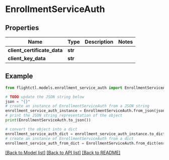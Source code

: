 # EnrollmentServiceAuth


## Properties

Name | Type | Description | Notes
------------ | ------------- | ------------- | -------------
**client_certificate_data** | **str** |  | 
**client_key_data** | **str** |  | 

## Example

```python
from flightctl.models.enrollment_service_auth import EnrollmentServiceAuth

# TODO update the JSON string below
json = "{}"
# create an instance of EnrollmentServiceAuth from a JSON string
enrollment_service_auth_instance = EnrollmentServiceAuth.from_json(json)
# print the JSON string representation of the object
print(EnrollmentServiceAuth.to_json())

# convert the object into a dict
enrollment_service_auth_dict = enrollment_service_auth_instance.to_dict()
# create an instance of EnrollmentServiceAuth from a dict
enrollment_service_auth_from_dict = EnrollmentServiceAuth.from_dict(enrollment_service_auth_dict)
```
[[Back to Model list]](../README.md#documentation-for-models) [[Back to API list]](../README.md#documentation-for-api-endpoints) [[Back to README]](../README.md)


